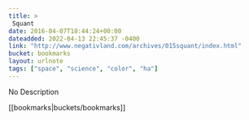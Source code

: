 ```yaml
---
title: > 
 Squant
date: 2016-04-07T18:44:24+00:00
dateadded: 2022-04-13 22:45:37 -0400
link: "http://www.negativland.com/archives/015squant/index.html"
bucket: bookmarks
layout: urlnote
tags: ["space", "science", "color", "ha"]
--- 
```

No Description
 <!-- end excerpt --> 
<div class='bucket'>[[bookmarks|buckets/bookmarks]]</div> 

